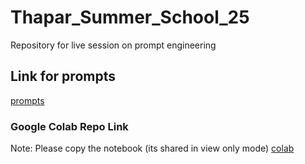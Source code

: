 # Thapar_Summer_School_25
Repository for live session on prompt engineering

## Link for prompts
[prompts](https://claude.ai/public/artifacts/637277dc-41f4-40e4-a072-15ba7e2bff30)

### Google Colab Repo Link
Note: Please copy the notebook (its shared in view only mode)
[colab](https://colab.research.google.com/drive/1yg08kS2oevVIxIAOPvGgB5YGtXSFcIkQ?usp=sharing)
